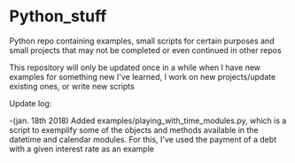 # Python_stuff
Python repo containing examples, small scripts for certain purposes and small projects that may not be completed or even continued in other repos

This repository will only be updated once in a while when I have new examples for something new I've learned, I work on new projects/update existing ones, or write new scripts

Update log:

-(jan. 18th 2018) Added examples/playing_with_time_modules.py, which is a script to exemplify some of the objects and methods available in the datetime and calendar modules. For this, I've used the payment of a debt with a given interest rate as an example
